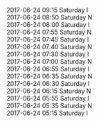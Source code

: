 2017-06-24 09:15 Saturday  I  
2017-06-24 08:50 Saturday  N  
2017-06-24 08:00 Saturday  I  
2017-06-24 07:55 Saturday  N  
2017-06-24 07:45 Saturday  I  
2017-06-24 07:40 Saturday  N  
2017-06-24 07:30 Saturday  I  
2017-06-24 07:00 Saturday  N  
2017-06-24 06:55 Saturday  I  
2017-06-24 06:35 Saturday  N  
2017-06-24 06:30 Saturday  I  
2017-06-24 06:15 Saturday  N  
2017-06-24 05:55 Saturday  I  
2017-06-24 05:35 Saturday  N  
2017-06-24 05:15 Saturday  I  
